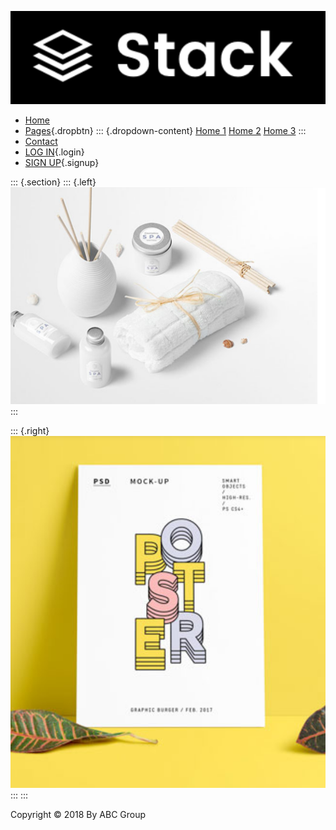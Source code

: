 [![](images/logolg8.PNG)](index.html)

-   [Home](index.html)
-   [Pages](){.dropbtn}
    ::: {.dropdown-content}
    [Home 1](index.html) [Home 2](index.html) [Home 3](index.html)
    :::
-   [Contact](L08_contact.html)
-   [LOG IN](L08_Login.html){.login}
-   [SIGN UP](L08_signup_new.html){.signup}

::: {.section}
::: {.left}
![](images/lg8p1.PNG)
:::

::: {.right}
![](images/lg8p2.PNG)
:::
:::

Copyright © 2018 By ABC Group
